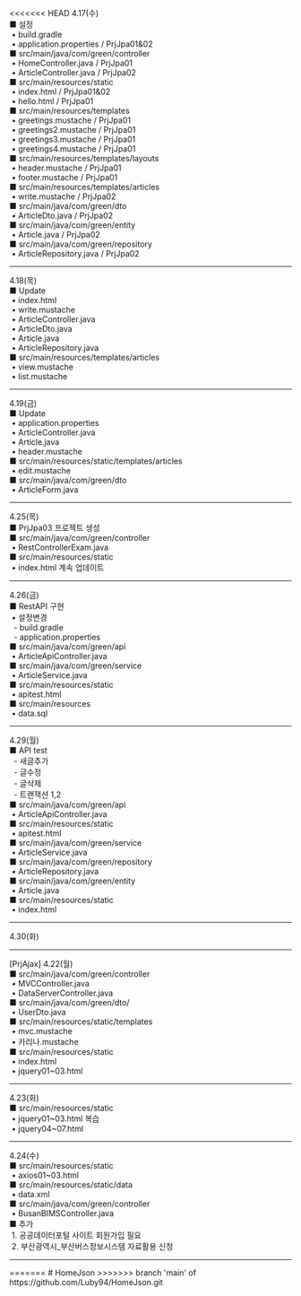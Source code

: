 <<<<<<< HEAD
4.17(수)<br>
■ 설정<br>
&nbsp;• build.gradle<br>
&nbsp;• application.properties / PrjJpa01&02<br>
■ src/main/java/com/green/controller<br>
&nbsp;• HomeController.java / PrjJpa01<br>
&nbsp;• ArticleController.java / PrjJpa02<br>
■ src/main/resources/static<br>
&nbsp;• index.html / PrjJpa01&02<br>
&nbsp;• hello.html / PrjJpa01<br>
■ src/main/resources/templates<br>
&nbsp;• greetings.mustache / PrjJpa01<br>
&nbsp;• greetings2.mustache / PrjJpa01<br>
&nbsp;• greetings3.mustache / PrjJpa01<br>
&nbsp;• greetings4.mustache / PrjJpa01<br>
■ src/main/resources/templates/layouts<br>
&nbsp;• header.mustache / PrjJpa01<br>
&nbsp;• footer.mustache / PrjJpa01<br>
■ src/main/resources/templates/articles<br>
&nbsp;• write.mustache / PrjJpa02<br>
■ src/main/java/com/green/dto<br>
&nbsp;• ArticleDto.java / PrjJpa02<br>
■ src/main/java/com/green/entity<br>
&nbsp;• Article.java / PrjJpa02<br>
■ src/main/java/com/green/repository<br>
&nbsp;• ArticleRepository.java / PrjJpa02<br>
<hr>
4.18(목)<br>
■ Update<br>
&nbsp;• index.html<br>
&nbsp;• write.mustache<br>
&nbsp;• ArticleController.java<br>
&nbsp;• ArticleDto.java<br>
&nbsp;• Article.java<br>
&nbsp;• ArticleRepository.java<br>
■ src/main/resources/templates/articles<br>
&nbsp;• view.mustache<br>
&nbsp;• list.mustache<br>
<hr>
4.19(금)<br>
■ Update<br>
&nbsp;• application.properties<br>
&nbsp;• ArticleController.java<br>
&nbsp;• Article.java<br>
&nbsp;• header.mustache<br>
■ src/main/resources/static/templates/articles<br>
&nbsp;• edit.mustache<br>
■ src/main/java/com/green/dto<br>
&nbsp;• ArticleForm.java<br>
<hr>
4.25(목)<br>
■ PrjJpa03 프로젝트 생성<br>
■ src/main/java/com/green/controller<br>
&nbsp;• RestControllerExam.java<br>
■ src/main/resources/static<br>
&nbsp;• index.html 계속 업데이트<br>
<hr>
4.26(금)<br>
■ RestAPI 구현<br>
&nbsp;• 설정변경<br>
&nbsp;&nbsp;- build.gradle<br>
&nbsp;&nbsp;- application.properties<br>
■ src/main/java/com/green/api<br>
&nbsp;• ArticleApiController.java<br>
■ src/main/java/com/green/service<br>
&nbsp;• ArticleService.java<br>
■ src/main/resources/static<br>
&nbsp;• apitest.html<br>
■ src/main/resources<br>
&nbsp;• data.sql<br>
<hr>
4.29(월)<br>
■ API test<br>
&nbsp;&nbsp;- 새글추가<br>
&nbsp;&nbsp;- 글수정<br>
&nbsp;&nbsp;- 글삭제<br>
&nbsp;&nbsp;- 트랜잭션 1,2<br>
■ src/main/java/com/green/api<br>
&nbsp;• ArticleApiController.java<br>
■ src/main/resources/static<br>
&nbsp;• apitest.html<br>
■ src/main/java/com/green/service<br>
&nbsp;• ArticleService.java<br>
■ src/main/java/com/green/repository<br>
&nbsp;• ArticleRepository.java<br>
■ src/main/java/com/green/entity<br>
&nbsp;• Article.java<br>
■ src/main/resources/static<br>
&nbsp;• index.html<br>
<hr>
4.30(화)<br>
<hr>
[PrjAjax]
4.22(월)<br>
■ src/main/java/com/green/controller<br>
&nbsp;• MVCController.java<br>
&nbsp;• DataServerController.java<br>
■ src/main/java/com/green/dto/<br>
&nbsp;• UserDto.java<br>
■ src/main/resources/static/templates<br>
&nbsp;• mvc.mustache<br>
&nbsp;• 카리나.mustache<br>
■ src/main/resources/static<br>
&nbsp;• index.html<br>
&nbsp;• jquery01~03.html<br>
<hr>
4.23(화)<br>
■ src/main/resources/static<br>
&nbsp;• jquery01~03.html 복습<br>
&nbsp;• jquery04~07.html<br>
<hr>
4.24(수)<br>
■ src/main/resources/static<br>
&nbsp;• axios01~03.html<br>
■ src/main/resources/static/data<br>
&nbsp;• data.xml<br>
■ src/main/java/com/green/controller<br>
&nbsp;• BusanBIMSController.java<br>
■ 추가<br>
&nbsp;1. 공공데이터포털 사이트 회원가입 필요<br>
&nbsp;2. 부산광역시_부산버스정보시스템 자료활용 신청<br>
<hr>
=======
# HomeJson
>>>>>>> branch 'main' of https://github.com/Luby94/HomeJson.git
